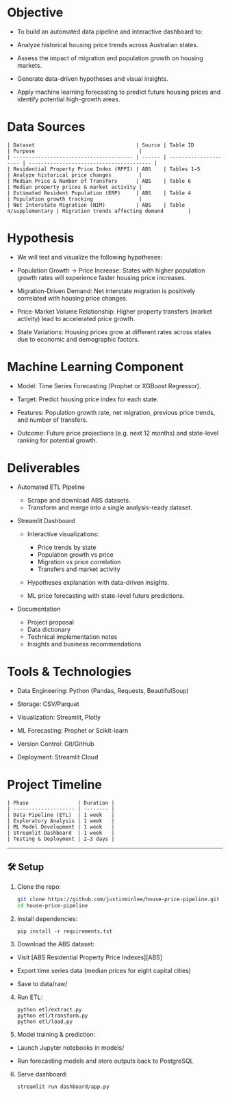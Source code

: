 # Objective
 - To build an automated data pipeline and interactive dashboard to:

 - Analyze historical housing price trends across Australian states.

 - Assess the impact of migration and population growth on housing markets.

 - Generate data-driven hypotheses and visual insights.

 - Apply machine learning forecasting to predict future housing prices and identify potential high-growth areas.

# Data Sources
```
| Dataset                                 | Source | Table ID              | Purpose                                  |
| --------------------------------------- | ------ | --------------------- | ---------------------------------------- |
| Residential Property Price Index (RPPI) | ABS    | Tables 1–5            | Analyze historical price changes         |
| Median Price & Number of Transfers      | ABS    | Table 6               | Median property prices & market activity |
| Estimated Resident Population (ERP)     | ABS    | Table 4               | Population growth tracking               |
| Net Interstate Migration (NIM)          | ABS    | Table 4/supplementary | Migration trends affecting demand        |
```
# Hypothesis
 - We will test and visualize the following hypotheses:

 - Population Growth → Price Increase: States with higher population growth rates will experience faster housing price increases.

 - Migration-Driven Demand: Net interstate migration is positively correlated with housing price changes.

 - Price-Market Volume Relationship: Higher property transfers (market activity) lead to accelerated price growth.

 - State Variations: Housing prices grow at different rates across states due to economic and demographic factors.

# Machine Learning Component
 - Model: Time Series Forecasting (Prophet or XGBoost Regressor).

 - Target: Predict housing price index for each state.

 - Features: Population growth rate, net migration, previous price trends, and number of transfers.

 - Outcome: Future price projections (e.g. next 12 months) and state-level ranking for potential growth.

# Deliverables
- Automated ETL Pipeline
    - Scrape and download ABS datasets.
    - Transform and merge into a single analysis-ready dataset.

- Streamlit Dashboard
    - Interactive visualizations:
        - Price trends by state
        - Population growth vs price
        - Migration vs price correlation
        - Transfers and market activity

    - Hypotheses explanation with data-driven insights.
    - ML price forecasting with state-level future predictions.

- Documentation
    - Project proposal 
    - Data dictionary
    - Technical implementation notes
    - Insights and business recommendations

# Tools & Technologies
- Data Engineering: Python (Pandas, Requests, BeautifulSoup)

- Storage: CSV/Parquet

- Visualization: Streamlit, Plotly

- ML Forecasting: Prophet or Scikit-learn

- Version Control: Git/GitHub

- Deployment: Streamlit Cloud

# Project Timeline
```
| Phase                | Duration |
| -------------------- | -------- |
| Data Pipeline (ETL)  | 1 week   |
| Exploratory Analysis | 1 week   |
| ML Model Development | 1 week   |
| Streamlit Dashboard  | 1 week   |
| Testing & Deployment | 2–3 days |
```

---

## 🛠 Setup

1. Clone the repo:
   ```bash 
   git clone https://github.com/justinminlee/house-price-pipeline.git
   cd house-price-pipeline

2. Install dependencies:
    ```
    pip install -r requirements.txt
    ```

3. Download the ABS dataset:

- Visit [ABS Residential Property Price Indexes][ABS]

- Export time series data (median prices for eight capital cities)

- Save to data/raw/

4. Run ETL:
    ```
    python etl/extract.py
    python etl/transform.py
    python etl/load.py
    ```

5. Model training & prediction:

- Launch Jupyter notebooks in models/

- Run forecasting models and store outputs back to PostgreSQL

6. Serve dashboard:
    ```
    streamlit run dashboard/app.py
    ```